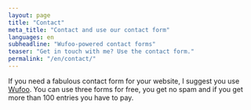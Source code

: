 ```yaml
---
layout: page
title: "Contact"
meta_title: "Contact and use our contact form"
languages: en
subheadline: "Wufoo-powered contact forms"
teaser: "Get in touch with me? Use the contact form."
permalink: "/en/contact/"
---
```

If you need a fabulous contact form for your website, I suggest you use [Wufoo][1]. You can use three forms for free, you get no spam and if you get more than 100 entries you have to pay.


 [1]: http://www.wufoo.com/
